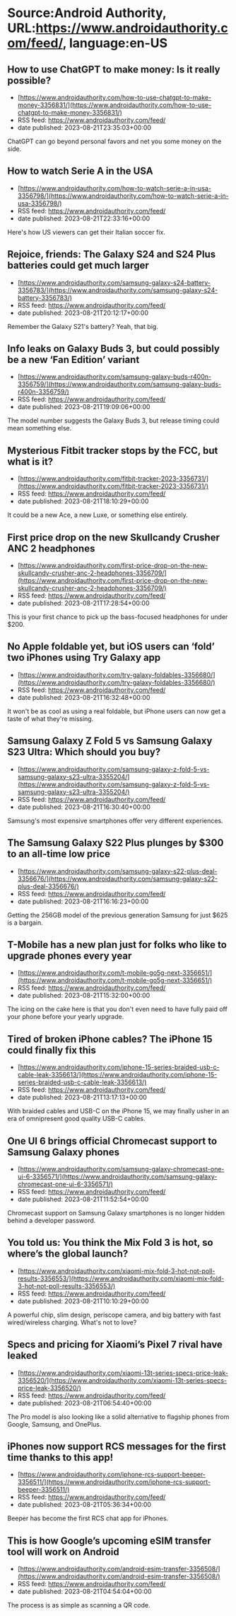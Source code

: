 # Source:Android Authority, URL:https://www.androidauthority.com/feed/, language:en-US

## How to use ChatGPT to make money: Is it really possible?
 - [https://www.androidauthority.com/how-to-use-chatgpt-to-make-money-3356831/](https://www.androidauthority.com/how-to-use-chatgpt-to-make-money-3356831/)
 - RSS feed: https://www.androidauthority.com/feed/
 - date published: 2023-08-21T23:35:03+00:00

ChatGPT can go beyond personal favors and net you some money on the side.

## How to watch Serie A in the USA
 - [https://www.androidauthority.com/how-to-watch-serie-a-in-usa-3356798/](https://www.androidauthority.com/how-to-watch-serie-a-in-usa-3356798/)
 - RSS feed: https://www.androidauthority.com/feed/
 - date published: 2023-08-21T22:33:16+00:00

Here's how US viewers can get their Italian soccer fix.

## Rejoice, friends: The Galaxy S24 and S24 Plus batteries could get much larger
 - [https://www.androidauthority.com/samsung-galaxy-s24-battery-3356783/](https://www.androidauthority.com/samsung-galaxy-s24-battery-3356783/)
 - RSS feed: https://www.androidauthority.com/feed/
 - date published: 2023-08-21T20:12:17+00:00

Remember the Galaxy S21's battery? Yeah, that big.

## Info leaks on Galaxy Buds 3, but could possibly be a new ‘Fan Edition’ variant
 - [https://www.androidauthority.com/samsung-galaxy-buds-r400n-3356759/](https://www.androidauthority.com/samsung-galaxy-buds-r400n-3356759/)
 - RSS feed: https://www.androidauthority.com/feed/
 - date published: 2023-08-21T19:09:06+00:00

The model number suggests the Galaxy Buds 3, but release timing could mean something else.

## Mysterious Fitbit tracker stops by the FCC, but what is it?
 - [https://www.androidauthority.com/fitbit-tracker-2023-3356731/](https://www.androidauthority.com/fitbit-tracker-2023-3356731/)
 - RSS feed: https://www.androidauthority.com/feed/
 - date published: 2023-08-21T18:10:29+00:00

It could be a new Ace, a new Luxe, or something else entirely.

## First price drop on the new Skullcandy Crusher ANC 2 headphones
 - [https://www.androidauthority.com/first-price-drop-on-the-new-skullcandy-crusher-anc-2-headphones-3356709/](https://www.androidauthority.com/first-price-drop-on-the-new-skullcandy-crusher-anc-2-headphones-3356709/)
 - RSS feed: https://www.androidauthority.com/feed/
 - date published: 2023-08-21T17:28:54+00:00

This is your first chance to pick up the bass-focused headphones for under $200.

## No Apple foldable yet, but iOS users can ‘fold’ two iPhones using Try Galaxy app
 - [https://www.androidauthority.com/try-galaxy-foldables-3356680/](https://www.androidauthority.com/try-galaxy-foldables-3356680/)
 - RSS feed: https://www.androidauthority.com/feed/
 - date published: 2023-08-21T16:32:48+00:00

It won't be as cool as using a real foldable, but iPhone users can now get a taste of what they're missing.

## Samsung Galaxy Z Fold 5 vs Samsung Galaxy S23 Ultra: Which should you buy?
 - [https://www.androidauthority.com/samsung-galaxy-z-fold-5-vs-samsung-galaxy-s23-ultra-3355204/](https://www.androidauthority.com/samsung-galaxy-z-fold-5-vs-samsung-galaxy-s23-ultra-3355204/)
 - RSS feed: https://www.androidauthority.com/feed/
 - date published: 2023-08-21T16:30:40+00:00

Samsung's most expensive smartphones offer very different experiences.

## The Samsung Galaxy S22 Plus plunges by $300 to an all-time low price
 - [https://www.androidauthority.com/samsung-galaxy-s22-plus-deal-3356676/](https://www.androidauthority.com/samsung-galaxy-s22-plus-deal-3356676/)
 - RSS feed: https://www.androidauthority.com/feed/
 - date published: 2023-08-21T16:16:23+00:00

Getting the 256GB model of the previous generation Samsung for just $625 is a bargain.

## T-Mobile has a new plan just for folks who like to upgrade phones every year
 - [https://www.androidauthority.com/t-mobile-go5g-next-3356651/](https://www.androidauthority.com/t-mobile-go5g-next-3356651/)
 - RSS feed: https://www.androidauthority.com/feed/
 - date published: 2023-08-21T15:32:00+00:00

The icing on the cake here is that you don't even need to have fully paid off your phone before your yearly upgrade.

## Tired of broken iPhone cables? The iPhone 15 could finally fix this
 - [https://www.androidauthority.com/iphone-15-series-braided-usb-c-cable-leak-3356613/](https://www.androidauthority.com/iphone-15-series-braided-usb-c-cable-leak-3356613/)
 - RSS feed: https://www.androidauthority.com/feed/
 - date published: 2023-08-21T13:17:13+00:00

With braided cables and USB-C on the iPhone 15, we may finally usher in an era of omnipresent good quality USB-C cables.

## One UI 6 brings official Chromecast support to Samsung Galaxy phones
 - [https://www.androidauthority.com/samsung-galaxy-chromecast-one-ui-6-3356571/](https://www.androidauthority.com/samsung-galaxy-chromecast-one-ui-6-3356571/)
 - RSS feed: https://www.androidauthority.com/feed/
 - date published: 2023-08-21T11:52:54+00:00

Chromecast support on Samsung Galaxy smartphones is no longer hidden behind a developer password.

## You told us: You think the Mix Fold 3 is hot, so where’s the global launch?
 - [https://www.androidauthority.com/xiaomi-mix-fold-3-hot-not-poll-results-3356553/](https://www.androidauthority.com/xiaomi-mix-fold-3-hot-not-poll-results-3356553/)
 - RSS feed: https://www.androidauthority.com/feed/
 - date published: 2023-08-21T10:10:29+00:00

A powerful chip, slim design, periscope camera, and big battery with fast wired/wireless charging. What's not to love?

## Specs and pricing for Xiaomi’s Pixel 7 rival have leaked
 - [https://www.androidauthority.com/xiaomi-13t-series-specs-price-leak-3356520/](https://www.androidauthority.com/xiaomi-13t-series-specs-price-leak-3356520/)
 - RSS feed: https://www.androidauthority.com/feed/
 - date published: 2023-08-21T06:54:40+00:00

The Pro model is also looking like a solid alternative to flagship phones from Google, Samsung, and OnePlus.

## iPhones now support RCS messages for the first time thanks to this app!
 - [https://www.androidauthority.com/iphone-rcs-support-beeper-3356511/](https://www.androidauthority.com/iphone-rcs-support-beeper-3356511/)
 - RSS feed: https://www.androidauthority.com/feed/
 - date published: 2023-08-21T05:36:34+00:00

Beeper has become the first RCS chat app for iPhones.

## This is how Google’s upcoming eSIM transfer tool will work on Android
 - [https://www.androidauthority.com/android-esim-transfer-3356508/](https://www.androidauthority.com/android-esim-transfer-3356508/)
 - RSS feed: https://www.androidauthority.com/feed/
 - date published: 2023-08-21T04:54:04+00:00

The process is as simple as scanning a QR code.

